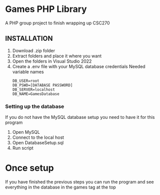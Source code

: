 # Games PHP Library
A PHP group project to finish wrapping up CSC270

## INSTALLATION
1. Download .zip folder
2. Extract folders and place it where you want
3. Open the folders in Visual Studio 2022
4. Create a .env file with your MySQL database credentials
   Needed variable names
   ```
   DB_USER=root
   DB_PSWD=[DATABASE PASSWORD]
   DB_SERVER=localhost
   DB_NAME=GamesDatabase
   ```

### Setting up the database
If you do not have the MySQL database setup you need to have it for this program
1. Open MySQL
2. Connect to the local host
3. Open DatabaseSetup.sql
4. Run script

# Once setup
If you have finished the previous steps you can run the program and see everything in the database in the games tag at the top
